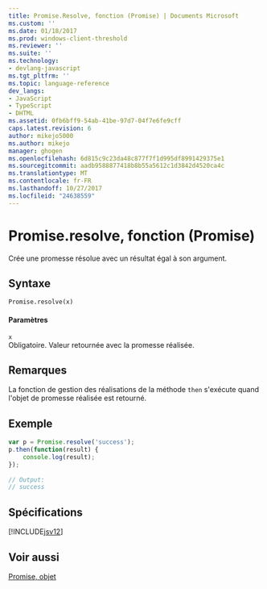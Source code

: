 ```yaml
---
title: Promise.Resolve, fonction (Promise) | Documents Microsoft
ms.custom: ''
ms.date: 01/18/2017
ms.prod: windows-client-threshold
ms.reviewer: ''
ms.suite: ''
ms.technology:
- devlang-javascript
ms.tgt_pltfrm: ''
ms.topic: language-reference
dev_langs:
- JavaScript
- TypeScript
- DHTML
ms.assetid: 0fb6bff9-54ab-41be-97d7-04f7e6fe9cff
caps.latest.revision: 6
author: mikejo5000
ms.author: mikejo
manager: ghogen
ms.openlocfilehash: 6d815c9c23da48c877f7f1d995df8991429375e1
ms.sourcegitcommit: aadb9588877418b8b55a5612c1d3842d4520ca4c
ms.translationtype: MT
ms.contentlocale: fr-FR
ms.lasthandoff: 10/27/2017
ms.locfileid: "24638559"
---
```

# <a name="promiseresolve-function-promise"></a>Promise.resolve, fonction (Promise)
Crée une promesse résolue avec un résultat égal à son argument.  
  
## <a name="syntax"></a>Syntaxe  
  
```  
Promise.resolve(x)  
```  
  
#### <a name="parameters"></a>Paramètres  
 `x`  
 Obligatoire. Valeur retournée avec la promesse réalisée.  
  
## <a name="remarks"></a>Remarques  
 La fonction de gestion des réalisations de la méthode `then` s'exécute quand l'objet de promesse réalisée est retourné.  
  
## <a name="example"></a>Exemple  
  
```JavaScript  
var p = Promise.resolve('success');  
p.then(function(result) {  
    console.log(result);  
});  
  
// Output:  
// success  
```  
  
## <a name="requirements"></a>Spécifications  
 [!INCLUDE[jsv12](../../javascript/reference/includes/jsv12-md.md)]  
  
## <a name="see-also"></a>Voir aussi  
 [Promise, objet](../../javascript/reference/promise-object-javascript.md)